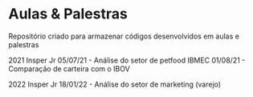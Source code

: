 # Aulas & Palestras

Repositório criado para armazenar códigos desenvolvidos em aulas e palestras

2021
Insper Jr
05/07/21 - Análise do setor de petfood
IBMEC
01/08/21 - Comparação de carteira com o IBOV


2022
Insper Jr
18/01/22 - Análise do setor de marketing (varejo)



